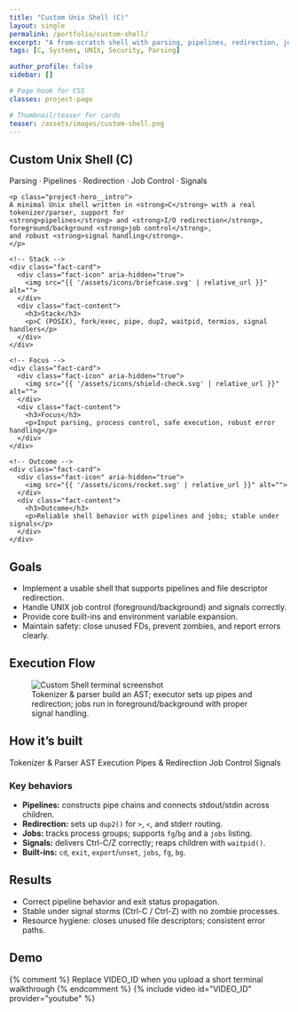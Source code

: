 ```yaml
---
title: "Custom Unix Shell (C)"
layout: single
permalink: /portfolio/custom-shell/
excerpt: "A from-scratch shell with parsing, pipelines, redirection, job control, and robust signal handling."
tags: [C, Systems, UNIX, Security, Parsing]

author_profile: false
sidebar: []

# Page hook for CSS
classes: project-page

# Thumbnail/teaser for cards
teaser: /assets/images/custom-shell.png
---
```


<!-- HERO -->
<section class="project-hero">
  <div class="project-hero__inner">
    <h1 class="project-hero__title">Custom Unix Shell (C)</h1>
    <p class="project-hero__tagline">Parsing · Pipelines · Redirection · Job Control · Signals</p>

    <p class="project-hero__intro">
    A minimal Unix shell written in <strong>C</strong> with a real tokenizer/parser, support for
    <strong>pipelines</strong> and <strong>I/O redirection</strong>, foreground/background <strong>job control</strong>,
    and robust <strong>signal handling</strong>.
    </p>

  </div>
</section>

<!-- QUICK FACTS -->
<section class="facts">
  <div class="facts-grid">

    <!-- Stack -->
    <div class="fact-card">
      <div class="fact-icon" aria-hidden="true">
        <img src="{{ '/assets/icons/briefcase.svg' | relative_url }}" alt="">
      </div>
      <div class="fact-content">
        <h3>Stack</h3>
        <p>C (POSIX), fork/exec, pipe, dup2, waitpid, termios, signal handlers</p>
      </div>
    </div>

    <!-- Focus -->
    <div class="fact-card">
      <div class="fact-icon" aria-hidden="true">
        <img src="{{ '/assets/icons/shield-check.svg' | relative_url }}" alt="">
      </div>
      <div class="fact-content">
        <h3>Focus</h3>
        <p>Input parsing, process control, safe execution, robust error handling</p>
      </div>
    </div>

    <!-- Outcome -->
    <div class="fact-card">
      <div class="fact-icon" aria-hidden="true">
        <img src="{{ '/assets/icons/rocket.svg' | relative_url }}" alt="">
      </div>
      <div class="fact-content">
        <h3>Outcome</h3>
        <p>Reliable shell behavior with pipelines and jobs; stable under signals</p>
      </div>
    </div>

  </div>
</section>

<!-- GOALS -->
<section class="section-card">
  <h2>Goals</h2>
  <ul>
    <li>Implement a usable shell that supports pipelines and file descriptor redirection.</li>
    <li>Handle UNIX job control (foreground/background) and signals correctly.</li>
    <li>Provide core built-ins and environment variable expansion.</li>
    <li>Maintain safety: close unused FDs, prevent zombies, and report errors clearly.</li>
  </ul>
</section>

<!-- EXECUTION FLOW -->
<section class="section-card">
  <h2>Execution Flow</h2>
  <figure class="figure">
    <img src="{{ '/assets/images/custom-shell.png' | relative_url }}" alt="Custom Shell terminal screenshot">
    <figcaption>Tokenizer &amp; parser build an AST; executor sets up pipes and redirection; jobs run in foreground/background with proper signal handling.</figcaption>
  </figure>
</section>

<!-- HOW IT'S BUILT -->
<section class="section-card">
  <h2>How it’s built</h2>

  <div class="stack-badges">
    <span>Tokenizer &amp; Parser</span>
    <span>AST Execution</span>
    <span>Pipes &amp; Redirection</span>
    <span>Job Control</span>
    <span>Signals</span>
  </div>

  <h3>Key behaviors</h3>
  <ul>
    <li><strong>Pipelines:</strong> constructs pipe chains and connects stdout/stdin across children.</li>
    <li><strong>Redirection:</strong> sets up <code>dup2()</code> for <code>&gt;</code>, <code>&lt;</code>, and stderr routing.</li>
    <li><strong>Jobs:</strong> tracks process groups; supports <code>fg</code>/<code>bg</code> and a <code>jobs</code> listing.</li>
    <li><strong>Signals:</strong> delivers Ctrl-C/Z correctly; reaps children with <code>waitpid()</code>.</li>
    <li><strong>Built-ins:</strong> <code>cd</code>, <code>exit</code>, <code>export</code>/<code>unset</code>, <code>jobs</code>, <code>fg</code>, <code>bg</code>.</li>
  </ul>
</section>

<!-- RESULTS -->
<section class="section-card">
  <h2>Results</h2>
  <ul>
    <li>Correct pipeline behavior and exit status propagation.</li>
    <li>Stable under signal storms (Ctrl-C / Ctrl-Z) with no zombie processes.</li>
    <li>Resource hygiene: closes unused file descriptors; consistent error paths.</li>
  </ul>
</section>

<!-- DEMO -->
<section class="section-card">
  <h2>Demo</h2>
  {% comment %} Replace VIDEO_ID when you upload a short terminal walkthrough {% endcomment %}
  {% include video id="VIDEO_ID" provider="youtube" %}
</section>
